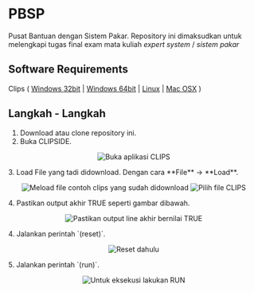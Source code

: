 # PBSP
Pusat Bantuan dengan Sistem Pakar.
Repository ini dimaksudkan untuk melengkapi tugas final exam mata kuliah _expert system_ / _sistem pakar_ 

## Software Requirements
Clips ( [Windows 32bit](https://sourceforge.net/projects/clipsrules/files/CLIPS/6.30/clips_windows_32_bit_executables_630.msi/download) | [Windows 64bit](https://sourceforge.net/projects/clipsrules/files/CLIPS/6.30/clips_windows_64_bit_executables_630.msi/download) | [Linux](https://sourceforge.net/projects/clipsrules/files/CLIPS/6.30/clips_core_source_630.zip/download) | [Mac OSX](https://sourceforge.net/projects/clipsrules/files/CLIPS/6.30/clips_mac_osx_executables_630.zip/download) )

## Langkah - Langkah
1. Download atau clone repository ini.
2. Buka CLIPSIDE.
<p align="center">
  <img src="https://i.ibb.co/F5cvytg/clips-1.png" alt="Buka aplikasi CLIPS">
</p>
3. Load File yang tadi didownload. Dengan cara **File** -> **Load**.
<p align="center">
  <img src="https://i.ibb.co/4SpbxnS/clips-3.png" alt="Meload file contoh clips yang sudah didownload">
  <img src="https://i.ibb.co/BqHTcXL/clips-4.png" alt="Pilih file CLIPS">
</p>
4. Pastikan output akhir TRUE seperti gambar dibawah.
<p align="center">
  <img src="https://i.ibb.co/rskfrVs/clips-5.png" alt="Pastikan output line akhir bernilai TRUE">
</p>
4. Jalankan perintah `(reset)`.
<p align="center">
  <img src="https://i.ibb.co/9tKBfp9/clips-6.png" alt="Reset dahulu">
</p>
5. Jalankan perintah `(run)`.
<p align="center">
  <img src="https://i.ibb.co/WpXmxyH/clips-7.png" alt="Untuk eksekusi lakukan RUN">
</p>
